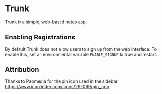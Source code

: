 # Trunk

Trunk is a simple, web-based notes app.

## Enabling Registrations

By default Trunk does not allow users to sign up from the web interface. To
enable this, set an environmental variable `ENABLE_SIGNUP` to true and restart.

## Attribution

Thanks to Paomedia for the pin icon used in the sidebar.
https://www.iconfinder.com/icons/299069/pin_icon
